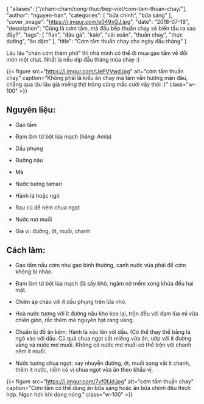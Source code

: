 {
    "aliases": ["/cham-cham/cong-thuc/bep-viet/com-tam-thuan-chay/"],
   "author": "nguyen-han",
   "categories": [
      "bữa chính", "bữa sáng"
   ],
   "cover_image": "https://i.imgur.com/e049xGJ.jpg",
   "date": "2018-07-18",
   "description": "Cũng là cơm tấm, mà đấu bếp thuần chay sẽ biến tấu ra sao đây?",
   "tags": [
            "flan", "đậu gà", "kale", "cải xoăn", "thuần chay", "thực dưỡng", "ăn dặm"
   ],
"title": "Cơm tấm thuần chay cho ngày đầu tháng"
}

Lâu lâu "chán cơm thèm phở" thì nhà mình có thể đi mua gạo tấm về đổi món một chút. Nhất là nếu dịp đầu tháng mùa chay :)

{{< figure src="https://i.imgur.com/UePVVwd.jpg" alt="cơm tấm thuần chay" caption="Không phải là kiểu ăn chay mà tâm vẫn hướng mặn đâu, chẳng qua lâu lâu giả miếng thịt trông cũng mắc cười vậy thôi :)" class="w-100" >}}

## Nguyên liệu:

- Gạo tấm

- Đạm làm từ bột lúa mạch (hãng: Amla)

- Dầu phụng

- Đường nâu

- Mè

- Nước tương tamari

- Hành lá hoặc ngò

- Rau củ để nêm chua ngọt

- Nước mơ muối

- Gia vị: đường, ớt, muối, chanh

## Cách làm:

- Gạo tấm nấu cơm như gạo bình thường, canh nước vừa phải để cơm không bị nhão.

- Đạm làm từ bột lúa mạch đã sấy khô, ngâm nở mềm xong khứa đều hai mặt.

- Chiên áp chảo với ít dầu phụng trên lửa nhỏ.

- Hoà nước tương với ít đường nâu kho keo lại, trộn đều với đạm lúa mì vừa chiên giòn, rắc thêm mè nguyên hạt rang vàng.

- Chuẩn bị đồ ăn kèm: Hành lá xào lên với dầu. (Có thể thay thế bằng lá ngò xào với dầu. Củ quả chua ngọt cắt miếng vừa ăn, ướp với ít đường vàng và nước mơ muối. Không có nước mơ muối có thể trộn với chanh nêm ít muối.

- Nước tương chua ngọt: xay nhuyễn đường, ớt, muối xong vắt ít chanh, thêm ít nước, nếm có vị chua ngọt vừa ăn theo khẩu vị.

{{< figure src="https://i.imgur.com/7vf0fJd.jpg" alt="cơm tấm thuần chay" caption="Cơm tấm có thể dùng ăn bữa sáng hoặc ăn bữa chính đều thích hợp. Ngon hơn khi dùng nóng." class="w-100" >}}
